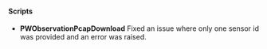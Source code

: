 #### Scripts
- __PWObservationPcapDownload__
Fixed an issue where only one sensor id was provided and an error was raised.

